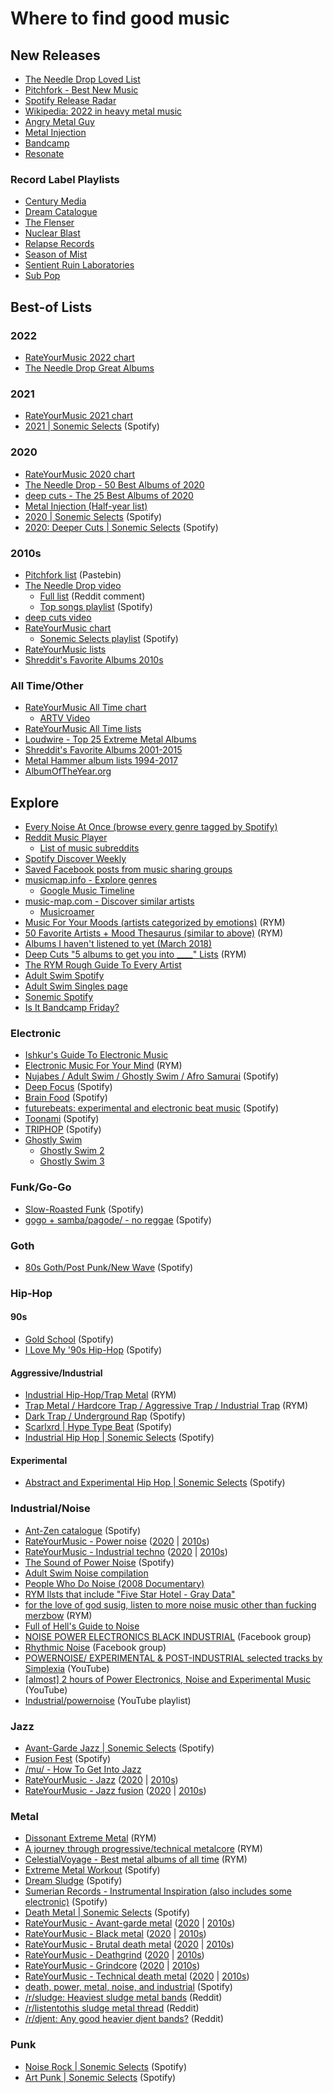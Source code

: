 # Where to find good music

## New Releases

- [The Needle Drop Loved List](https://www.youtube.com/playlist?list=PLP4CSgl7K7oo93I49tQa0TLB8qY3u7xuO)
- [Pitchfork - Best New Music](https://pitchfork.com/best/)
- [Spotify Release Radar](https://open.spotify.com/playlist/37i9dQZEVXbi0ZTTqPO7tj?si=pFDb22fJTQCWeVSspi8N3Q)
- [Wikipedia: 2022 in heavy metal music](https://en.wikipedia.org/wiki/2022_in_heavy_metal_music)
- [Angry Metal Guy](https://www.angrymetalguy.com/)
- [Metal Injection](https://metalinjection.net/category/reviews)
- [Bandcamp](https://bandcamp.com/)
- [Resonate](https://beta.resonate.is/)

### Record Label Playlists

- [Century Media](https://open.spotify.com/playlist/7cGDqVFKSWGppIoRErdsyc?si=5bHRNlUQSpi8vISwKSvkdA)
- [Dream Catalogue](https://open.spotify.com/playlist/00zgUOVEMQ6x1i76WRxv0f?si=Ra34yuv2QNaB7x1Lg_nNcg)
- [The Flenser](https://open.spotify.com/playlist/5bdALpi4l4oOe8K3j1ejRy?si=KsOOsHf3RIiVnTnQdLPVDQ)
- [Nuclear Blast](https://open.spotify.com/playlist/6aw9wiedFzzhJiI96DhNhw?si=1UolpmQnSRezoM80JNCwfw)
- [Relapse Records](https://open.spotify.com/playlist/2HusStbBQwqUOA2GITMnXm?si=nYwuhg8HROGD16v6J393ow)
- [Season of Mist](https://open.spotify.com/playlist/7i3ybB0XlLwlFysT4uULLi?si=81L9U632TFWMPaAHZWYCzQ)
- [Sentient Ruin Laboratories](https://open.spotify.com/playlist/3mB05EsLwLaIdeZ4BtIPcA?si=TZxCvVcdR32KayhrCBIYsA)
- [Sub Pop](https://open.spotify.com/playlist/50UOfaA8yEBkLBuufYzpgj?si=VZjD_R7OQoWEcKGcCmWZJA)

## Best-of Lists

### 2022
- [RateYourMusic 2022 chart](https://rateyourmusic.com/charts/top/album/2022)
- [The Needle Drop Great Albums](https://www.youtube.com/playlist?list=PLP4CSgl7K7opy6_w-ie2fQo4U7WbgHRlJ)

### 2021

- [RateYourMusic 2021 chart](https://rateyourmusic.com/charts/top/album/2021)
- [2021 | Sonemic Selects](https://open.spotify.com/playlist/4bYRwPst4eMPw7bulmIkBV?si=BlwmwTrsRh6T7ENx84sntg) (Spotify)

### 2020

- [RateYourMusic 2020 chart](https://rateyourmusic.com/charts/top/album/2020)
- [The Needle Drop - 50 Best Albums of 2020](https://www.youtube.com/watch?v=VN562bgJRZ4)
- [deep cuts - The 25 Best Albums of 2020](https://www.youtube.com/watch?v=EKSm2_eQDhs)
- [Metal Injection (Half-year list)](https://metalinjection.net/lists/best-of-2020/metal-injection-staffs-picks-the-best-albums-of-2020-so-far)
- [2020 | Sonemic Selects](https://open.spotify.com/playlist/2XLwpm5AHRIgSUotLss175?si=VckdBan1SvSmp9V7qwbySA) (Spotify)
- [2020: Deeper Cuts | Sonemic Selects](https://open.spotify.com/playlist/3dOdUeMdzR04IrR3jPbzdo?si=n_IhzB8USX2_mwY1XbTJiQ) (Spotify)

### 2010s

- [Pitchfork list](https://pastebin.com/bDhwumZx) (Pastebin)
- [The Needle Drop video](https://www.youtube.com/watch?v=EyMX4lcKNPg)
  - [Full list](https://www.reddit.com/r/indieheads/comments/eqd4ni/theneedledrop_top_200_albums_of_the_2010s/feq11uf/) (Reddit comment)
  - [Top songs playlist](https://open.spotify.com/playlist/5VHv7rqDC4ARXP1dcCNZn1?si=LgHaY76JTm6L-1vVN8j2BQ) (Spotify)
- [deep cuts video](https://www.youtube.com/watch?v=0P2oB8fp-F8)
- [RateYourMusic chart](https://rateyourmusic.com/customchart?page=1&chart_type=top&type=album&year=2010s&genre_include=1&include_child_genres=1&genres=&include_child_genres_chk=1&include=both&origin_countries=&limit=none&countries=)
  - [Sonemic Selects playlist](https://open.spotify.com/playlist/1t3kbzNfCMcmFNiLbG4w09?si=rBclCH9bQo-83r9aZ5iwxg) (Spotify)
- [RateYourMusic lists](https://rateyourmusic.com/list_classifier/2010s/)
- [Shreddit's Favorite Albums 2010s](https://www.reddit.com/r/Metal/comments/hv7zlf/shreddits_top_albums_of_2010_2019_results/)

### All Time/Other

- [RateYourMusic All Time chart](https://rateyourmusic.com/customchart?page=1&chart_type=top&type=album&year=alltime&genre_include=1&include_child_genres=1&genres=&include_child_genres_chk=1&include=both&origin_countries=&limit=none&countries=)
  - [ARTV Video](https://youtu.be/Rm3i7xaV8yk)
- [RateYourMusic All Time lists](https://rateyourmusic.com/list_classifier/All%2dtime/)
- [Loudwire - Top 25 Extreme Metal Albums](https://loudwire.com/top-extreme-metal-albums/)
- [Shreddit's Favorite Albums 2001-2015](https://www.reddit.com/r/Metal/comments/4f1tmo/shreddits_top_15_favorite_albums_20012015/)
- [Metal Hammer album lists 1994-2017](http://www.rocklistmusic.co.uk/metal.htm)
- [AlbumOfTheYear.org](https://www.albumoftheyear.org/)

## Explore

- [Every Noise At Once (browse every genre tagged by Spotify)](http://everynoise.com/)
- [Reddit Music Player](https://reddit.musicplayer.io/)
  - [List of music subreddits](https://www.reddit.com/r/Music/wiki/musicsubreddits)
- [Spotify Discover Weekly](https://open.spotify.com/playlist/37i9dQZEVXcClrorXLDqST?si=LHQbHOg3TseN7haksA-wDA)
- [Saved Facebook posts from music sharing groups](https://www.facebook.com/saved/?list_id=2847038285313246&referrer=SAVE_DASHBOARD_NAVIGATION_PANEL)
- [musicmap.info - Explore genres](https://musicmap.info/#)
  - [Google Music Timeline](http://research.google.com/bigpicture/music/#)
- [music-map.com - Discover similar artists](https://www.music-map.com/)
  - [Musicroamer](https://www.musicroamer.com/player)
- [Music For Your Moods (artists categorized by emotions)](https://rateyourmusic.com/list/novocaine69/music-for-your-moods-a-non-aesthetic-compendium/) (RYM)
- [50 Favorite Artists + Mood Thesaurus (similar to above)](https://rateyourmusic.com/list/HenryFool/my_50_favorite_artists___mood_thesaurus/) (RYM)
- [Albums I haven't listened to yet (March 2018)](https://pastebin.com/VtMYsD0M)
- [Deep Cuts "5 albums to get you into \_\_\_\_" Lists](https://rateyourmusic.com/list/expand/deep-cuts-5-albums-to-get-you-into-lists/) (RYM)
- [The RYM Rough Guide To Every Artist](https://rateyourmusic.com/list/grendel71/the-rym-rough-guide-to-everything-work-in-progress/)
- [Adult Swim Spotify](https://open.spotify.com/user/or2de24zunn9l5ven8yav60p1?si=DdrIAD2ERImYhMtDK86opQ)
- [Adult Swim Singles page](https://www.adultswim.com/music/singles/)
- [Sonemic Spotify](https://open.spotify.com/user/sonemic.com?si=lgqaSktWTI-3gbE-uefo3A)
- [Is It Bandcamp Friday?](https://isitbandcampfriday.com/)

### Electronic

- [Ishkur's Guide To Electronic Music](https://music.ishkur.com/)
- [Electronic Music For Your Mind](https://rateyourmusic.com/list/trmbl/electronic_music_for_your_mind/) (RYM)
- [Nujabes / Adult Swim / Ghostly Swim / Afro Samurai](https://open.spotify.com/playlist/1svQswvUUoAmd01QX8irV9?si=icNm1-_CRNiZp2lQ7RuOOg) (Spotify)
- [Deep Focus](https://open.spotify.com/playlist/37i9dQZF1DWZeKCadgRdKQ?si=xV5JrNRSTaSiAydVEJul5Q) (Spotify)
- [Brain Food](https://open.spotify.com/playlist/37i9dQZF1DWXLeA8Omikj7?si=2khic_OBSSSoau_9z4iMeg) (Spotify)
- [futurebeats: experimental and electronic beat music](https://open.spotify.com/playlist/30jFwegMo2oIUkXio2JCA8?si=b3cu3_KNQYOfE_49oO7_9g) (Spotify)
- [Toonami](https://open.spotify.com/playlist/49B6K0giqd6Piekuc1Qr5Q?si=ijA9pjOOTcSdSWbsKhrbSw) (Spotify)
- [TRIPHOP](https://open.spotify.com/playlist/744IjzkUZtUOBhQfBmyvkl?si=ImRGw5wLTMut5s2QmzjUng) (Spotify)
- [Ghostly Swim](https://open.spotify.com/album/73UtvOVvyBj28376FK2Qoj?si=3olyJPDrQ2WcV3piYjTHVw)
  - [Ghostly Swim 2](https://open.spotify.com/album/2OFdD7KGVXmyQcRzZYpqVm?si=gw3PjWlMRIewDFedGUIy1A)
  - [Ghostly Swim 3](https://open.spotify.com/album/5wATCNKKYbRKlG2hKzhUCu?si=FW6V28vXT3ymHIczkM6gYw)

### Funk/Go-Go

- [Slow-Roasted Funk](https://open.spotify.com/playlist/0irhoCmeSMSVlAbvxoknnX?si=xO65qTEfRNedmD-Y8Vc4FQ) (Spotify)
- [gogo + samba/pagode/ - no reggae](https://open.spotify.com/playlist/0XqrduyhauJue7uUFnuyKE?si=DHZjrzenSC6q8Q_gQeWmLw) (Spotify)

### Goth

- [80s Goth/Post Punk/New Wave](https://open.spotify.com/playlist/05fFtCFUQNLJa7EZfHrEY1?si=195logrtQfqZx8v0H0Ul7g) (Spotify)

### Hip-Hop

#### 90s

- [Gold School](https://open.spotify.com/playlist/37i9dQZF1DWVA1Gq4XHa6U?si=t7gwTa93Qt6GOmgcM7YYdg) (Spotify)
- [I Love My '90s Hip-Hop](https://open.spotify.com/playlist/37i9dQZF1DX186v583rmzp?si=AW-xWGWiQfiGqkhK4EmgmQ) (Spotify)

#### Aggressive/Industrial

- [Industrial Hip-Hop/Trap Metal](https://rateyourmusic.com/list/baanp/industrial-hip-hop_trap-metal/) (RYM)
- [Trap Metal / Hardcore Trap / Aggressive Trap / Industrial Trap](https://rateyourmusic.com/list/kittenpuke/trap-metal-hardcore-trap-aggressive-trap-industrial-trap/) (RYM)
- [Dark Trap / Underground Rap](https://open.spotify.com/playlist/1eBUubNHdBrDv7jLHmwJIv?si=o0aAjtfiRnKOkw6wRhGl2Q) (Spotify)
- [Scarlxrd | Hype Type Beat](https://open.spotify.com/playlist/7GJCoknNi91HcQ3tGq4ku6?si=PEpaUZbORnmBUVupQ4w6rA) (Spotify)
- [Industrial Hip Hop | Sonemic Selects](https://open.spotify.com/playlist/49CXM93TR0mV8frUv3c6Rm?si=3oDlkbcVQZeaeNji-HCl-A) (Spotify)

#### Experimental

- [Abstract and Experimental Hip Hop | Sonemic Selects](https://open.spotify.com/playlist/1xrfoSvHSXHZNZaiTlbBjV?si=AMgHN6jkR5aBhL-3Y24xBg) (Spotify)

### Industrial/Noise

- [Ant-Zen catalogue](https://open.spotify.com/playlist/31d0C63r1Nkwf63UufgUUq?si=oyGtvZJtRdOkuibR8OksdQ) (Spotify)
- [RateYourMusic - Power noise](https://rateyourmusic.com/customchart?page=1&chart_type=top&type=album&year=alltime&genre_include=1&include_child_genres=1&genres=power+noise&include_child_genres_chk=1&include=both&origin_countries=&limit=none&countries=) ([2020](https://rateyourmusic.com/customchart?page=1&chart_type=top&type=album&year=2020&genre_include=1&include_child_genres=1&genres=power+noise&include_child_genres_chk=1&include=both&origin_countries=&limit=none&countries=) | [2010s](https://rateyourmusic.com/customchart?page=1&chart_type=top&type=album&year=2010s&genre_include=1&include_child_genres=1&genres=power+noise&include_child_genres_chk=1&include=both&origin_countries=&limit=none&countries=))
- [RateYourMusic - Industrial techno](https://rateyourmusic.com/customchart?page=1&chart_type=top&type=album&year=alltime&genre_include=1&include_child_genres=1&genres=industrial+techno&include_child_genres_chk=1&include=both&origin_countries=&limit=none&countries=) ([2020](https://rateyourmusic.com/customchart?page=1&chart_type=top&type=album&year=2020&genre_include=1&include_child_genres=1&genres=industrial+techno&include_child_genres_chk=1&include=both&origin_countries=&limit=none&countries=) | [2010s](https://rateyourmusic.com/customchart?page=1&chart_type=top&type=album&year=2010s&genre_include=1&include_child_genres=1&genres=industrial+techno&include_child_genres_chk=1&include=both&origin_countries=&limit=none&countries=))
- [The Sound of Power Noise](https://open.spotify.com/playlist/23j3NLoqFN0Z7z3rsCZH7Q?si=mvVdXEqcSAC5PTjqijimeA) (Spotify)
- [Adult Swim Noise compilation](https://www.adultswim.com/music/noise/)
- [People Who Do Noise (2008 Documentary)](https://youtu.be/dGrN6PeIiOU)
- [RYM llsts that include "Five Star Hotel - Gray Data"](https://rateyourmusic.com/release/album/five-star-hotel/gray-data/lists/)
- [for the love of god susig, listen to more noise music other than fucking merzbow](https://rateyourmusic.com/list/burnit/for-the-love-of-god-susig-listen-to-more-noise-music-other-than-fucking-merzbow/) (RYM)
- [Full of Hell's Guide to Noise](https://www.loudersound.com/features/full-of-hell-s-guide-to-noise)
- [NOISE POWER ELECTRONICS BLACK INDUSTRIAL](https://www.facebook.com/groups/228089920647734/) (Facebook group)
- [Rhythmic Noise](https://www.facebook.com/groups/108125056345/?ref=br_rs) (Facebook group)
- [POWERNOISE/ EXPERIMENTAL & POST-INDUSTRIAL selected tracks by Simplexia](https://www.youtube.com/watch?v=ZpH-ZAfJ7Rg) (YouTube)
- [[almost] 2 hours of Power Electronics, Noise and Experimental Music](https://www.youtube.com/watch?v=BXaDItgNG9k) (YouTube)
- [Industrial/powernoise](https://www.youtube.com/playlist?list=PLvNvyZXHqrQDQHKWKaOvnvbwO4iaMoywi) (YouTube playlist)

### Jazz

- [Avant-Garde Jazz | Sonemic Selects](https://open.spotify.com/playlist/3MNK0hasZWYaL92KVk2Oae?si=ZGRce5LgSJ6id5sBC8ClaQ) (Spotify)
- [Fusion Fest](https://open.spotify.com/playlist/37i9dQZF1DX0aSJooo0zWR?si=MwUBCBAVQJaiY022TPhs7A) (Spotify)
- [/mu/ - How To Get Into Jazz](https://www.reddit.com/r/Jazz/comments/4fjfhl/how_do_you_get_into_jazz/)
- [RateYourMusic - Jazz](https://rateyourmusic.com/customchart?page=1&chart_type=top&type=album&year=alltime&genre_include=1&include_child_genres=1&genres=jazz&include_child_genres_chk=1&include=both&origin_countries=&limit=none&countries=) ([2020](https://rateyourmusic.com/customchart?page=1&chart_type=top&type=album&year=2020&genre_include=1&include_child_genres=1&genres=jazz&include_child_genres_chk=1&include=both&origin_countries=&limit=none&countries=) | [2010s](https://rateyourmusic.com/customchart?page=1&chart_type=top&type=album&year=2010s&genre_include=1&include_child_genres=1&genres=jazz&include_child_genres_chk=1&include=both&origin_countries=&limit=none&countries=))
- [RateYourMusic - Jazz fusion](https://rateyourmusic.com/customchart?page=1&chart_type=top&type=album&year=alltime&genre_include=1&include_child_genres=1&genres=jazz+fusion&include_child_genres_chk=1&include=both&origin_countries=&limit=none&countries=) ([2020](https://rateyourmusic.com/customchart?page=1&chart_type=top&type=album&year=2020&genre_include=1&include_child_genres=1&genres=jazz+fusion&include_child_genres_chk=1&include=both&origin_countries=&limit=none&countries=) | [2010s](https://rateyourmusic.com/customchart?page=1&chart_type=top&type=album&year=2010s&genre_include=1&include_child_genres=1&genres=jazz+fusion&include_child_genres_chk=1&include=both&origin_countries=&limit=none&countries=))

### Metal

- [Dissonant Extreme Metal](https://rateyourmusic.com/list/PenguinniNiGuenippi/dissonant-extreme-metal/) (RYM)
- [A journey through progressive/technical metalcore](https://rateyourmusic.com/list/RNG/a-journey-through-progressive_technical-metalcore/) (RYM)
- [CelestialVoyage - Best metal albums of all time](https://rateyourmusic.com/list/CelestialVoyage/best-metal-albums-of-all-time/) (RYM)
- [Extreme Metal Workout](https://open.spotify.com/playlist/37i9dQZF1DWY3PJWG3ogmJ?si=wGb3y6loRBGlRo4BVt1tRA) (Spotify)
- [Dream Sludge](https://rateyourmusic.com/list/nojokingmoe/dream-sludge/) (Spotify)
- [Sumerian Records - Instrumental Inspiration (also includes some electronic)](https://open.spotify.com/playlist/4OGVT1hpKxD6P8PdGXpvkx?si=nSToTTlCSvaBqulzc0-lMA) (Spotify)
- [Death Metal | Sonemic Selects](https://open.spotify.com/playlist/4qy3TuouIJQIB3CtNUjQoL?si=Mg5ClJmwQK6Cl7gVdTsvJA) (Spotify)
- [RateYourMusic - Avant-garde metal](https://rateyourmusic.com/customchart?page=1&chart_type=top&type=album&year=alltime&genre_include=1&include_child_genres=1&genres=avant-garde+metal&include_child_genres_chk=1&include=both&origin_countries=&limit=none&countries=) ([2020](https://rateyourmusic.com/customchart?page=1&chart_type=top&type=album&year=2020&genre_include=1&include_child_genres=1&genres=avant-garde+metal&include_child_genres_chk=1&include=both&origin_countries=&limit=none&countries=) | [2010s](https://rateyourmusic.com/customchart?page=1&chart_type=top&type=album&year=2010s&genre_include=1&include_child_genres=1&genres=avant-garde+metal&include_child_genres_chk=1&include=both&origin_countries=&limit=none&countries=))
- [RateYourMusic - Black metal](https://rateyourmusic.com/customchart?page=1&chart_type=top&type=album&year=alltime&genre_include=1&include_child_genres=1&genres=black+metal&include_child_genres_chk=1&include=both&origin_countries=&limit=none&countries=) ([2020](https://rateyourmusic.com/customchart?page=1&chart_type=top&type=album&year=2020&genre_include=1&include_child_genres=1&genres=black+metal&include_child_genres_chk=1&include=both&origin_countries=&limit=none&countries=) | [2010s](https://rateyourmusic.com/customchart?page=1&chart_type=top&type=album&year=2010s&genre_include=1&include_child_genres=1&genres=black+metal&include_child_genres_chk=1&include=both&origin_countries=&limit=none&countries=))
- [RateYourMusic - Brutal death metal](https://rateyourmusic.com/customchart?page=1&chart_type=top&type=album&year=alltime&genre_include=1&include_child_genres=1&genres=brutal+death+metal&include_child_genres_chk=1&include=both&origin_countries=&limit=none&countries=) ([2020](https://rateyourmusic.com/customchart?page=1&chart_type=top&type=album&year=2020&genre_include=1&include_child_genres=1&genres=brutal+death+metal&include_child_genres_chk=1&include=both&origin_countries=&limit=none&countries=) | [2010s](https://rateyourmusic.com/customchart?page=1&chart_type=top&type=album&year=2010s&genre_include=1&include_child_genres=1&genres=brutal+death+metal&include_child_genres_chk=1&include=both&origin_countries=&limit=none&countries=))
- [RateYourMusic - Deathgrind](https://rateyourmusic.com/customchart?page=1&chart_type=top&type=album&year=alltime&genre_include=1&include_child_genres=1&genres=deathgrind&include_child_genres_chk=1&include=both&origin_countries=&limit=none&countries=) ([2020](https://rateyourmusic.com/customchart?page=1&chart_type=top&type=album&year=2020&genre_include=1&include_child_genres=1&genres=deathgrind&include_child_genres_chk=1&include=both&origin_countries=&limit=none&countries=) | [2010s](https://rateyourmusic.com/customchart?page=1&chart_type=top&type=album&year=2010s&genre_include=1&include_child_genres=1&genres=deathgrind&include_child_genres_chk=1&include=both&origin_countries=&limit=none&countries=))
- [RateYourMusic - Grindcore](https://rateyourmusic.com/customchart?page=1&chart_type=top&type=album&year=alltime&genre_include=1&include_child_genres=1&genres=grindcore&include_child_genres_chk=1&include=both&origin_countries=&limit=none&countries=) ([2020](https://rateyourmusic.com/customchart?page=1&chart_type=top&type=album&year=2020&genre_include=1&include_child_genres=1&genres=grindcore&include_child_genres_chk=1&include=both&origin_countries=&limit=none&countries=) | [2010s](https://rateyourmusic.com/customchart?page=1&chart_type=top&type=album&year=2010s&genre_include=1&include_child_genres=1&genres=grindcore&include_child_genres_chk=1&include=both&origin_countries=&limit=none&countries=))
- [RateYourMusic - Technical death metal](https://rateyourmusic.com/customchart?page=1&chart_type=top&type=album&year=alltime&genre_include=1&include_child_genres=1&genres=technical+death+metal&include_child_genres_chk=1&include=both&origin_countries=&limit=none&countries=) ([2020](https://rateyourmusic.com/customchart?page=1&chart_type=top&type=album&year=2020&genre_include=1&include_child_genres=1&genres=technical+death+metal&include_child_genres_chk=1&include=both&origin_countries=&limit=none&countries=) | [2010s](https://rateyourmusic.com/customchart?page=1&chart_type=top&type=album&year=2010s&genre_include=1&include_child_genres=1&genres=technical+death+metal&include_child_genres_chk=1&include=both&origin_countries=&limit=none&countries=))
- [death, power, metal, noise, and industrial](https://open.spotify.com/playlist/2wJ7TdXpJ4ZflxiLPF7TaC?si=RcEXTq7ISB2z6Py7CkmBhw) (Spotify)
- [/r/sludge: Heaviest sludge metal bands](https://www.reddit.com/r/sludge/comments/947e0j/heaviest_sludge_lists/) (Reddit)
- [/r/listentothis sludge metal thread](https://www.reddit.com/r/listentothis/comments/3k31g2/roundup_genre_appreciation_sludge_metal/?utm_source=reddit&utm_medium=usertext&utm_name=sludge&utm_content=t5_2sznn) (Reddit)
- [/r/djent: Any good heavier djent bands?](https://www.reddit.com/r/Djent/comments/82lvna/any_good_heavier_djent_bands/) (Reddit)

### Punk

- [Noise Rock | Sonemic Selects](https://open.spotify.com/playlist/5a8FRXYH1VCoTqDyVhFhas?si=9PsUTUaHTiWD_Ay3dfaXkw) (Spotify)
- [Art Punk | Sonemic Selects](https://open.spotify.com/playlist/4v5lXcYRqL3uSw4gUtrf7t?si=hhLcVpVmSdyD4Pd6_wOYiQ) (Spotify)